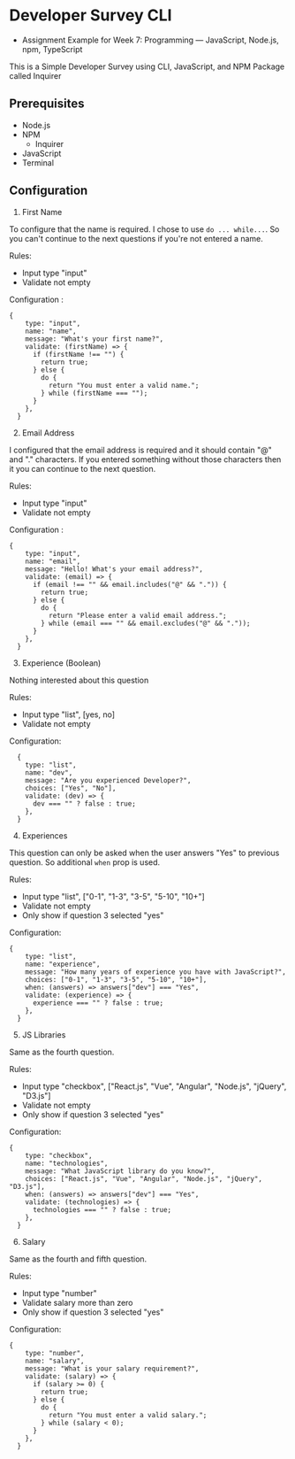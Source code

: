 # Developer Survey CLI

- Assignment Example for Week 7: Programming — JavaScript, Node.js, npm, TypeScript

This is a Simple Developer Survey using CLI, JavaScript, and NPM Package called Inquirer

## Prerequisites

- Node.js
- NPM
  - Inquirer
- JavaScript
- Terminal

## Configuration

1. First Name

To configure that the name is required. I chose to use `do ... while...`. So you can't continue to the next questions if you're not entered a name.

Rules:
  - Input type "input"
  - Validate not empty

Configuration :
```
{
    type: "input",
    name: "name",
    message: "What's your first name?",
    validate: (firstName) => {
      if (firstName !== "") {
        return true;
      } else {
        do {
          return "You must enter a valid name.";
        } while (firstName === "");
      }
    },
  }
```


2. Email Address

I configured that the email address is required and it should contain "@" and "." characters. If you entered something without those characters then it you can continue to the next question.

Rules:
  - Input type "input"
  - Validate not empty


Configuration :

```
{
    type: "input",
    name: "email",
    message: "Hello! What's your email address?",
    validate: (email) => {
      if (email !== "" && email.includes("@" && ".")) {
        return true;
      } else {
        do {
          return "Please enter a valid email address.";
        } while (email === "" && email.excludes("@" && "."));
      }
    },
  }
```
3. Experience (Boolean)

Nothing interested about this question

  Rules:

  - Input type "list", [yes, no]
  - Validate not empty

Configuration:
```
  {
    type: "list",
    name: "dev",
    message: "Are you experienced Developer?",
    choices: ["Yes", "No"],
    validate: (dev) => {
      dev === "" ? false : true;
    },
  }
```

4. Experiences

This question can only be asked when the user answers "Yes" to previous question. So additional `when` prop is used.

Rules:
  - Input type "list", ["0-1", "1-3", "3-5", "5-10", "10+"]
  - Validate not empty
  - Only show if question 3 selected "yes"

Configuration:

```
{
    type: "list",
    name: "experience",
    message: "How many years of experience you have with JavaScript?",
    choices: ["0-1", "1-3", "3-5", "5-10", "10+"],
    when: (answers) => answers["dev"] === "Yes",
    validate: (experience) => {
      experience === "" ? false : true;
    },
  }
```

5. JS Libraries

Same as the fourth question.

  Rules:

  - Input type "checkbox", ["React.js", "Vue", "Angular", "Node.js", "jQuery", "D3.js"]
  - Validate not empty
  - Only show if question 3 selected "yes"

Configuration:
```
{
    type: "checkbox",
    name: "technologies",
    message: "What JavaScript library do you know?",
    choices: ["React.js", "Vue", "Angular", "Node.js", "jQuery", "D3.js"],
    when: (answers) => answers["dev"] === "Yes",
    validate: (technologies) => {
      technologies === "" ? false : true;
    },
  }
```
6. Salary

Same as the fourth and fifth question.

  Rules:

  - Input type "number"
  - Validate salary more than zero
  - Only show if question 3 selected "yes"

Configuration:
```
{
    type: "number",
    name: "salary",
    message: "What is your salary requirement?",
    validate: (salary) => {
      if (salary >= 0) {
        return true;
      } else {
        do {
          return "You must enter a valid salary.";
        } while (salary < 0);
      }
    },
  }
```